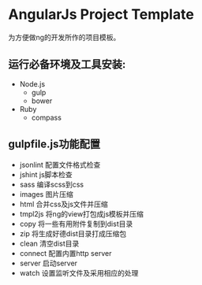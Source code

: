 # AngularJs Project Template

为方便做ng的开发所作的项目模板。

## 运行必备环境及工具安装:

* Node.js
  - gulp
  - bower
* Ruby
  - compass

## gulpfile.js功能配置

* jsonlint 配置文件格式检查
* jshint js脚本检查
* sass 编译scss到css
* images 图片压缩
* html 合并css及js文件并压缩
* tmpl2js 将ng的view打包成js模板并压缩
* copy 将一些有用附件复制到dist目录
* zip 将生成好德dist目录打成压缩包
* clean 清空dist目录
* connect 配置内置http server
* server 启动server
* watch 设置监听文件及采用相应的处理

